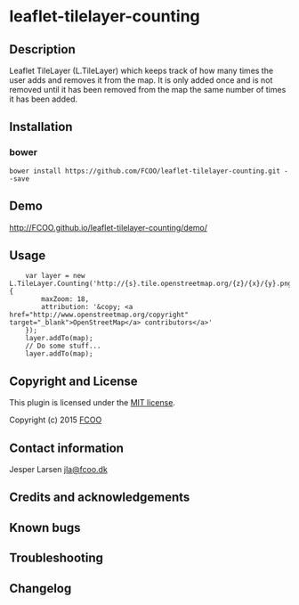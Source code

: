 # leaflet-tilelayer-counting
>


## Description
Leaflet TileLayer (L.TileLayer) which keeps track of how many times the user adds and removes it from the map. It is only added once and is not removed until it has been removed from the map the same number of times it has been added.

## Installation
### bower
`bower install https://github.com/FCOO/leaflet-tilelayer-counting.git --save`

## Demo
http://FCOO.github.io/leaflet-tilelayer-counting/demo/ 

## Usage

        var layer = new L.TileLayer.Counting('http://{s}.tile.openstreetmap.org/{z}/{x}/{y}.png', {
            maxZoom: 18,
            attribution: '&copy; <a href="http://www.openstreetmap.org/copyright" target="_blank">OpenStreetMap</a> contributors</a>'
        });
        layer.addTo(map);
        // Do some stuff...
        layer.addTo(map);


## Copyright and License
This plugin is licensed under the [MIT license](https://github.com/FCOO/leaflet-tilelayer-counting/LICENSE).

Copyright (c) 2015 [FCOO](https://github.com/FCOO)

## Contact information

Jesper Larsen jla@fcoo.dk


## Credits and acknowledgements


## Known bugs

## Troubleshooting

## Changelog



